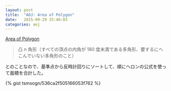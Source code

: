 ```yaml
---
layout: post
title:  "AOJ: Area of Polygon"
date:   2015-09-29 15:46:03
categories: aoj
---
```

[Area of Polygon](http://judge.u-aizu.ac.jp/onlinejudge/description.jsp?id=0079)

> 凸 n 角形（すべての頂点の内角が 180 度未満である多角形、要するにへこんでいない多角形のこと）

とのことなので、基準点から反時計回りにソートして、順にヘロンの公式を使って面積を合計した。

{% gist tsmsogn/536ca2f505166053f762 %}

